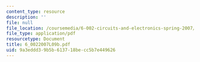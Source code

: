 ```yaml
---
content_type: resource
description: ''
file: null
file_location: /coursemedia/6-002-circuits-and-electronics-spring-2007/9a3eddd39b5b613718becc5b7e449626_6_0022007L09b.pdf
file_type: application/pdf
resourcetype: Document
title: 6_0022007L09b.pdf
uid: 9a3eddd3-9b5b-6137-18be-cc5b7e449626
---
```

